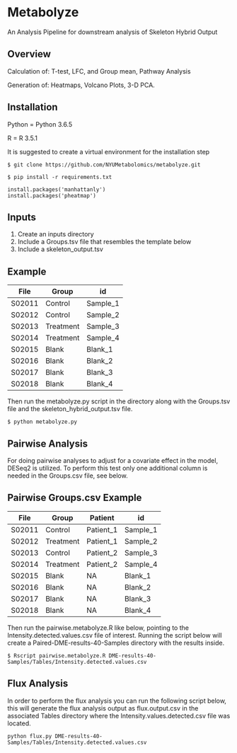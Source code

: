 # Metabolyze

An Analysis Pipeline for downstream analysis of Skeleton Hybrid Output

## Overview

Calculation of:
T-test, LFC, and Group mean, Pathway Analysis

Generation of: Heatmaps, Volcano Plots, 3-D PCA.

## Installation

Python = Python 3.6.5

R = R 3.5.1

It is suggested to create a virtual environment for the installation step

```
$ git clone https://github.com/NYUMetabolomics/metabolyze.git
```

```
$ pip install -r requirements.txt
```
```
install.packages('manhattanly')
install.packages('pheatmap')
```
## Inputs
1) Create an inputs directory
2) Include a Groups.tsv file that resembles the template below
3) Include a skeleton_output.tsv

## Example

File | Group | id |
--- | --- | --- |
S02011 | Control | Sample_1
S02012 | Control | Sample_2
S02013 | Treatment | Sample_3
S02014 | Treatment | Sample_4
S02015 | Blank | Blank_1
S02016 | Blank | Blank_2
S02017 | Blank | Blank_3
S02018 | Blank | Blank_4


Then run the metabolyze.py script in the directory along with the Groups.tsv file and the skeleton_hybrid_output.tsv file.

```
$ python metabolyze.py

```

## Pairwise Analysis
For doing pairwise analyses to adjust for a covariate effect in the model, DESeq2 is utilized.
To perform this test only one additional column is needed in the Groups.csv file, see below.

## Pairwise Groups.csv Example 

File | Group | Patient| id | 
--- | --- | --- | --- |
S02011 | Control | Patient_1 | Sample_1
S02012 | Treatment | Patient_1 | Sample_2
S02013 | Control | Patient_2 | Sample_3
S02014 | Treatment | Patient_2 | Sample_4
S02015 | Blank | NA | Blank_1
S02016 | Blank | NA | Blank_2
S02017 | Blank | NA | Blank_3
S02018 | Blank | NA | Blank_4

Then run the pairwise.metabolyze.R like below, pointing to the Intensity.detected.values.csv file of interest.
Running the script below will create a Paired-DME-results-40-Samples directory with the results inside.

```
$ Rscript pairwise.metabolyze.R DME-results-40-Samples/Tables/Intensity.detected.values.csv

```

## Flux Analysis

In order to perform the flux analysis you can run the following script below, this will generate the flux analysis output as
flux.output.csv in the associated Tables directory where the Intensity.values.detected.csv file was located.

```
python flux.py DME-results-40-Samples/Tables/Intensity.detected.values.csv
```



